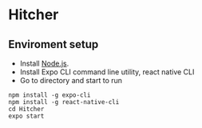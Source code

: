 # Hitcher

## Enviroment setup

- Install [Node.js](https://nodejs.org/en/).
- Install Expo CLI command line utility, react native CLI
- Go to directory and start to run
```
npm install -g expo-cli
npm install -g react-native-cli
cd Hitcher
expo start
```
